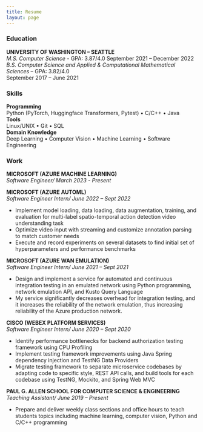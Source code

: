 ```yaml
---
title: Resume
layout: page
---
```

### Education
**UNIVERSITY OF WASHINGTON – SEATTLE**  
*M.S. Computer Science* - GPA: 3.87/4.0
September 2021 – December 2022  
*B.S. Computer Science and Applied & Computational Mathematical Sciences* – GPA: 3.82/4.0  
September 2017 – June 2021  

### Skills
**Programming**  
Python (PyTorch, Huggingface Transformers, Pytest) • C/C++ • Java  
**Tools**  
Linux/UNIX • Git • SQL  
**Domain Knowledge**  
Deep Learning • Computer Vision • Machine Learning • Software Engineering  

### Work 
**MICROSOFT (AZURE MACHINE LEARNING)**  
*Software Engineer/ March 2023 - Present* 

**MICROSOFT (AZURE AUTOML)**  
*Software Engineer Intern/ June 2022 – Sept 2022*
- Implement model loading, data loading, data augmentation, training, and evaluation for multi-label spatio-temporal action detection video understanding task
- Optimize video input with streaming and customize annotation parsing to match customer needs
- Execute and record experiments on several datasets to find initial set of hyperparameters and performance benchmarks

**MICROSOFT (AZURE WAN EMULATION)**  
*Software Engineer Intern/ June 2021 – Sept 2021*
- Design and implement a service for automated and continuous integration testing in an emulated network using Python programming, network emulation API, and Kusto Query Language
- My service significantly decreases overhead for integration testing, and it increases the reliability of the network emulation, thus increasing reliability of the Azure production network.

**CISCO (WEBEX PLATFORM SERVICES)**  
*Software Engineer Intern/ June 2020 – Sept 2020*  
- Identify performance bottlenecks for backend authorization testing framework using CPU Profiling
- Implement testing framework improvements using Java Spring dependency injection and TestNG
Data Providers
- Migrate testing framework to separate microservice codebases by adapting code to specific style,
REST API calls, and build tools for each codebase using TestNG, Mockito, and Spring Web MVC

**PAUL G. ALLEN SCHOOL FOR COMPUTER SCIENCE & ENGINEERING**  
*Teaching Assistant/ June 2019 – Present*
- Prepare and deliver weekly class sections and office hours to teach students topics including machine learning, computer vision, Python and C/C++ programming
